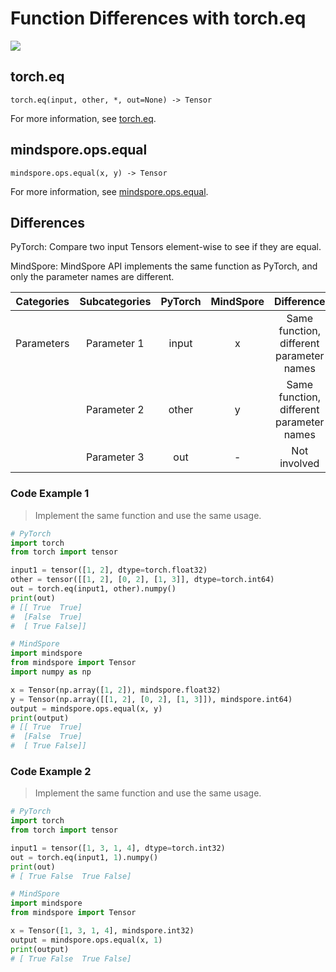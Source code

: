 # Function Differences with torch.eq

<a href="https://gitee.com/mindspore/docs/blob/r2.0/docs/mindspore/source_en/note/api_mapping/pytorch_diff/equal.md" target="_blank"><img src="https://mindspore-website.obs.cn-north-4.myhuaweicloud.com/website-images/r2.0/resource/_static/logo_source_en.png"></a>

## torch.eq

```text
torch.eq(input, other, *, out=None) -> Tensor
```

For more information, see [torch.eq](https://pytorch.org/docs/1.8.1/generated/torch.eq.html).

## mindspore.ops.equal

```text
mindspore.ops.equal(x, y) -> Tensor
```

For more information, see [mindspore.ops.equal](https://www.mindspore.cn/docs/en/master/api_python/ops/mindspore.ops.equal.html).

## Differences

PyTorch: Compare two input Tensors element-wise to see if they are equal.

MindSpore: MindSpore API implements the same function as PyTorch, and only the parameter names are different.

| Categories | Subcategories |PyTorch | MindSpore | Difference |
| :-: | :-: | :-: | :-: |:-:|
|Parameters | Parameter 1 | input | x |Same function, different parameter names |
| | Parameter 2 | other | y |Same function, different parameter names |
| | Parameter 3 | out | - |Not involved |

### Code Example 1

> Implement the same function and use the same usage.

```python
# PyTorch
import torch
from torch import tensor

input1 = tensor([1, 2], dtype=torch.float32)
other = tensor([[1, 2], [0, 2], [1, 3]], dtype=torch.int64)
out = torch.eq(input1, other).numpy()
print(out)
# [[ True  True]
#  [False  True]
#  [ True False]]

# MindSpore
import mindspore
from mindspore import Tensor
import numpy as np

x = Tensor(np.array([1, 2]), mindspore.float32)
y = Tensor(np.array([[1, 2], [0, 2], [1, 3]]), mindspore.int64)
output = mindspore.ops.equal(x, y)
print(output)
# [[ True  True]
#  [False  True]
#  [ True False]]
```

### Code Example 2

> Implement the same function and use the same usage.

```python
# PyTorch
import torch
from torch import tensor

input1 = tensor([1, 3, 1, 4], dtype=torch.int32)
out = torch.eq(input1, 1).numpy()
print(out)
# [ True False  True False]

# MindSpore
import mindspore
from mindspore import Tensor

x = Tensor([1, 3, 1, 4], mindspore.int32)
output = mindspore.ops.equal(x, 1)
print(output)
# [ True False  True False]
```
